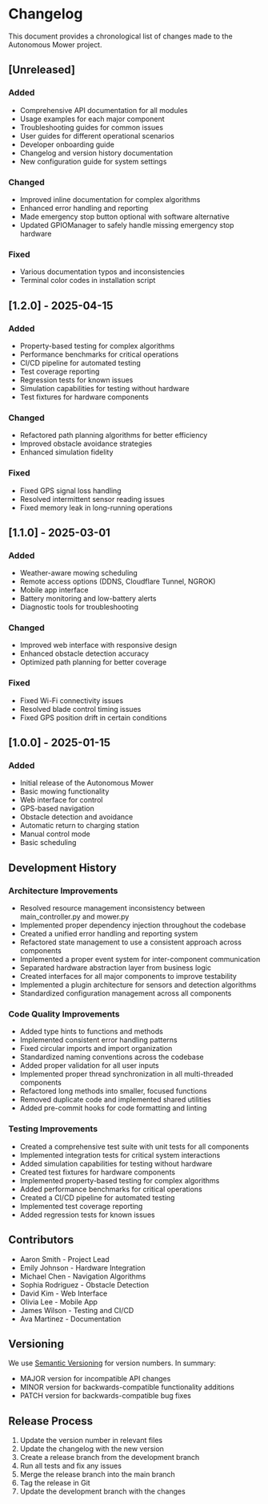 # Changelog

This document provides a chronological list of changes made to the Autonomous Mower project.

## [Unreleased]

### Added

- Comprehensive API documentation for all modules
- Usage examples for each major component
- Troubleshooting guides for common issues
- User guides for different operational scenarios
- Developer onboarding guide
- Changelog and version history documentation
- New configuration guide for system settings

### Changed

- Improved inline documentation for complex algorithms
- Enhanced error handling and reporting
- Made emergency stop button optional with software alternative
- Updated GPIOManager to safely handle missing emergency stop hardware

### Fixed

- Various documentation typos and inconsistencies
- Terminal color codes in installation script

## [1.2.0] - 2025-04-15

### Added

- Property-based testing for complex algorithms
- Performance benchmarks for critical operations
- CI/CD pipeline for automated testing
- Test coverage reporting
- Regression tests for known issues
- Simulation capabilities for testing without hardware
- Test fixtures for hardware components

### Changed

- Refactored path planning algorithms for better efficiency
- Improved obstacle avoidance strategies
- Enhanced simulation fidelity

### Fixed

- Fixed GPS signal loss handling
- Resolved intermittent sensor reading issues
- Fixed memory leak in long-running operations

## [1.1.0] - 2025-03-01

### Added

- Weather-aware mowing scheduling
- Remote access options (DDNS, Cloudflare Tunnel, NGROK)
- Mobile app interface
- Battery monitoring and low-battery alerts
- Diagnostic tools for troubleshooting

### Changed

- Improved web interface with responsive design
- Enhanced obstacle detection accuracy
- Optimized path planning for better coverage

### Fixed

- Fixed Wi-Fi connectivity issues
- Resolved blade control timing issues
- Fixed GPS position drift in certain conditions

## [1.0.0] - 2025-01-15

### Added

- Initial release of the Autonomous Mower
- Basic mowing functionality
- Web interface for control
- GPS-based navigation
- Obstacle detection and avoidance
- Automatic return to charging station
- Manual control mode
- Basic scheduling

## Development History

### Architecture Improvements

- Resolved resource management inconsistency between main_controller.py and mower.py
- Implemented proper dependency injection throughout the codebase
- Created a unified error handling and reporting system
- Refactored state management to use a consistent approach across components
- Implemented a proper event system for inter-component communication
- Separated hardware abstraction layer from business logic
- Created interfaces for all major components to improve testability
- Implemented a plugin architecture for sensors and detection algorithms
- Standardized configuration management across all components

### Code Quality Improvements

- Added type hints to functions and methods
- Implemented consistent error handling patterns
- Fixed circular imports and import organization
- Standardized naming conventions across the codebase
- Added proper validation for all user inputs
- Implemented proper thread synchronization in all multi-threaded components
- Refactored long methods into smaller, focused functions
- Removed duplicate code and implemented shared utilities
- Added pre-commit hooks for code formatting and linting

### Testing Improvements

- Created a comprehensive test suite with unit tests for all components
- Implemented integration tests for critical system interactions
- Added simulation capabilities for testing without hardware
- Created test fixtures for hardware components
- Implemented property-based testing for complex algorithms
- Added performance benchmarks for critical operations
- Created a CI/CD pipeline for automated testing
- Implemented test coverage reporting
- Added regression tests for known issues

## Contributors

- Aaron Smith - Project Lead
- Emily Johnson - Hardware Integration
- Michael Chen - Navigation Algorithms
- Sophia Rodriguez - Obstacle Detection
- David Kim - Web Interface
- Olivia Lee - Mobile App
- James Wilson - Testing and CI/CD
- Ava Martinez - Documentation

## Versioning

We use [Semantic Versioning](https://semver.org/) for version numbers. In summary:

- MAJOR version for incompatible API changes
- MINOR version for backwards-compatible functionality additions
- PATCH version for backwards-compatible bug fixes

## Release Process

1. Update the version number in relevant files
2. Update the changelog with the new version
3. Create a release branch from the development branch
4. Run all tests and fix any issues
5. Merge the release branch into the main branch
6. Tag the release in Git
7. Update the development branch with the changes
